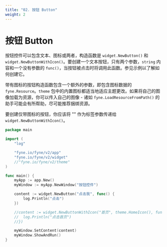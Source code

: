 ```yaml
---
title: "02. 按钮 Button"
weight: 2
---
```


# 按钮 Button

按钮控件可以包含文本、图标或两者，构造函数是 `widget.NewButton()` 和 `widget.NewButtonWithIcon()`。要创建一个文本按钮，只有两个参数，`string` 内容和一个没有参数的 `func()`，当按钮被点击时将调用此函数。参见示例以了解如何创建它。

带有图标的按钮构造函数包含一个额外的参数，即包含图标数据的 `fyne.Resource`。`theme` 包中的内置图标都适当地适应主题更改。如果将自己的图像加载为资源，你可以传入自己的图像 - 诸如 `fyne.LoadResourceFromPath()` 的助手可能会有所帮助，尽可能推荐捆绑资源。

要创建仅带图标的按钮，你应该将 "" 作为标签参数传递给 `widget.NewButtonWithIcon()`。

```go
package main

import (
	"log"

	"fyne.io/fyne/v2/app"
	"fyne.io/fyne/v2/widget"
	//"fyne.io/fyne/v2/theme"
)

func main() {
	myApp := app.New()
	myWindow := myApp.NewWindow("按钮控件")

	content := widget.NewButton("点击我", func() {
		log.Println("点击")
	})

	//content := widget.NewButtonWithIcon("首页", theme.HomeIcon(), func() {
	//	log.Println("点击首页")
	//})

	myWindow.SetContent(content)
	myWindow.ShowAndRun()
}
```
